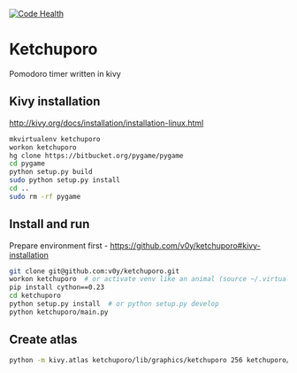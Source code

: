 [![Code Health](https://landscape.io/github/v0y/ketchuporo/master/landscape.svg?style=flat)](https://landscape.io/github/v0y/ketchuporo/master)

Ketchuporo
==========

Pomodoro timer written in kivy


Kivy installation
-----------------

http://kivy.org/docs/installation/installation-linux.html

```sh
mkvirtualenv ketchuporo
workon ketchuporo
hg clone https://bitbucket.org/pygame/pygame
cd pygame
python setup.py build
sudo python setup.py install
cd ..
sudo rm -rf pygame
```


Install and run
---------------

Prepare environment first - https://github.com/v0y/ketchuporo#kivy-installation

```sh
git clone git@github.com:v0y/ketchuporo.git
workon ketchuporo  # or activate venv like an animal (source ~/.virtualenvs/ketchuporo/bin/activate)
pip install cython==0.23
cd ketchuporo
python setup.py install  # or python setup.py develop
python ketchuporo/main.py
```


Create atlas
------------

```sh
python -m kivy.atlas ketchuporo/lib/graphics/ketchuporo 256 ketchuporo/lib/graphics/*.png
```
